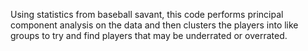 Using statistics from baseball savant, this code performs principal component analysis on the data and then clusters the players into like groups to try and find players that may be underrated or overrated. 
